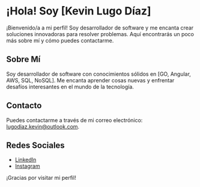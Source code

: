 # ¡Hola! Soy [Kevin Lugo Díaz]

¡Bienvenido/a a mi perfil! Soy desarrollador de software y me encanta crear soluciones innovadoras para resolver problemas. Aquí encontrarás un poco más sobre mí y cómo puedes contactarme.

## Sobre Mí

Soy desarrollador de software con conocimientos sólidos en [GO, Angular, AWS, SQL, NoSQL]. Me encanta aprender cosas nuevas y enfrentar desafíos interesantes en el mundo de la tecnología.

## Contacto

Puedes contactarme a través de mi correo electrónico: [lugodiaz.kevin@outlook.com](mailto:lugodiaz.kevin@outlook.com).

## Redes Sociales

- [LinkedIn](https://www.linkedin.com/in/kevinlugodiaz)
- [Instagram](https://www.instagram.com/kevinlugo.dev/?theme=dark)

¡Gracias por visitar mi perfil!

